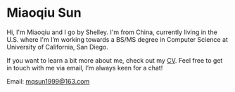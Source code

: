 # Miaoqiu Sun

Hi, I'm Miaoqiu and I go by Shelley. I'm from China, currently living in the U.S. where I'm  I’m working towards a BS/MS degree in Computer Science at University of California, San Diego.

If you want to learn a bit more about me, check out my [CV](cv-miaoqiu.pdf). Feel free to get in touch with me via email, I’m always keen for a chat!

Email: mqsun1999@163.com
